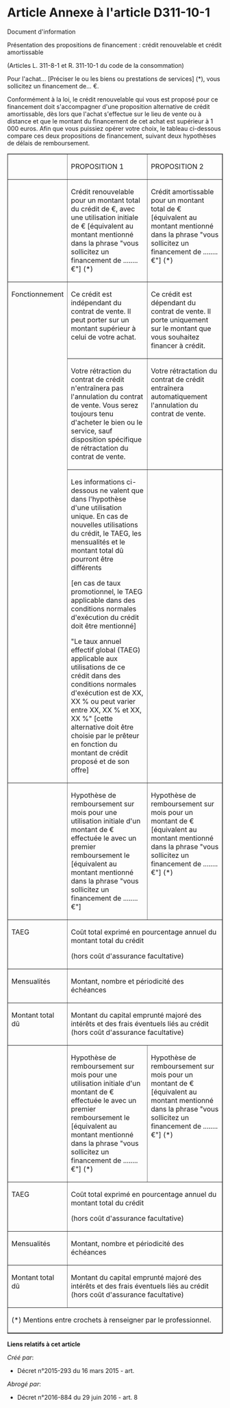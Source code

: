 # Article Annexe à l'article D311-10-1

Document d'information 

Présentation des propositions de financement : crédit renouvelable et crédit amortissable 

(Articles L. 311-8-1 et R. 311-10-1 du code de la consommation) 

Pour l'achat... [Préciser le ou les biens ou prestations de services] (*), vous sollicitez un financement de... €. 

Conformément à la loi, le crédit renouvelable qui vous est proposé pour ce financement doit s'accompagner d'une proposition
alternative de crédit amortissable, dès lors que l'achat s'effectue sur le lieu de vente ou à distance et que le montant du
financement de cet achat est supérieur à 1 000 euros. Afin que vous puissiez opérer votre choix, le tableau ci-dessous
compare ces deux propositions de financement, suivant deux hypothèses de délais de remboursement. 

<table border="1">
  <tbody>
    <tr>
      <td align="left" valign="top"> </td>
      <td valign="top" align="left">

PROPOSITION 1 

</td>
      <td align="left" valign="top">

PROPOSITION 2

</td>
    </tr>
    <tr>
      <td align="left" valign="top"> </td>
      <td valign="top" align="left">

Crédit renouvelable pour un montant total du crédit de €, avec une utilisation initiale de € [équivalent au montant mentionné
dans la phrase "vous sollicitez un financement de ........ €"] (*) 

</td>
      <td valign="top" align="left">

Crédit amortissable pour un montant total de € [équivalent au montant mentionné dans la phrase "vous sollicitez un
financement de ........ €"] (*) 

</td>
    </tr>
    <tr>
      <td align="left" valign="top" rowspan="3">

Fonctionnement 

</td>
      <td valign="top" align="left">

Ce crédit est indépendant du contrat de vente. Il peut porter sur un montant supérieur à celui de votre achat. 

</td>
      <td valign="top" align="left">

Ce crédit est dépendant du contrat de vente. Il porte uniquement sur le montant que vous souhaitez financer à crédit. 

</td>
    </tr>
    <tr>
      <td align="left" valign="top">

Votre rétraction du contrat de crédit n'entraînera pas l'annulation du contrat de vente. Vous serez toujours tenu d'acheter
le bien ou le service, sauf disposition spécifique de rétractation du contrat de vente. 

</td>
      <td align="left" valign="top">

Votre rétractation du contrat de crédit entraînera automatiquement l'annulation du contrat de vente. 

</td>
    </tr>
    <tr>
      <td align="left" valign="top">

Les informations ci-dessous ne valent que dans l'hypothèse d'une utilisation unique. En cas de nouvelles utilisations du
crédit, le TAEG, les mensualités et le montant total dû pourront être différents 

[en cas de taux promotionnel, le TAEG applicable dans des conditions normales d'exécution du crédit doit être mentionné] 

"Le taux annuel effectif global (TAEG) applicable aux utilisations de ce crédit dans des conditions normales d'exécution est
de XX, XX % ou peut varier entre XX, XX % et XX, XX %" [cette alternative doit être choisie par le prêteur en fonction du
montant de crédit proposé et de son offre] 

</td>
      <td valign="top" align="left">
    </td></tr>
    <tr>
      <td valign="top" align="left">
      </td><td align="left" valign="top">

Hypothèse de remboursement sur mois pour une utilisation initiale d'un montant de € effectuée le avec un premier
remboursement le [équivalent au montant mentionné dans la phrase "vous sollicitez un financement de ........ €"] 

</td>
      <td valign="top" align="left">

Hypothèse de remboursement sur mois pour un montant de € [équivalent au montant mentionné dans la phrase "vous sollicitez un
financement de ........  €"] (*) 

</td>
    </tr>
    <tr>
      <td valign="top" align="left">

TAEG 

</td>
      <td valign="top" align="left" colspan="2">

Coût total exprimé en pourcentage annuel du montant total du crédit

(hors coût d'assurance facultative) 

</td>
    </tr>
    <tr>
      <td valign="top" align="left">

Mensualités 

</td>
      <td align="left" colspan="2" valign="top">

Montant, nombre et périodicité des échéances 

</td>
    </tr>
    <tr>
      <td valign="top" align="left">

Montant total dû 

</td>
      <td align="left" colspan="2" valign="top">

Montant du capital emprunté majoré des intérêts et des frais éventuels liés au crédit (hors coût d'assurance facultative) 

</td>
    </tr>
    <tr>
      <td align="left" valign="top">
      </td><td align="left" valign="top">

Hypothèse de remboursement sur mois pour une utilisation initiale d'un montant de € effectuée le avec un premier
remboursement le [équivalent au montant mentionné dans la phrase "vous sollicitez un financement de ........ €"] (*) 

</td>
      <td valign="top" align="left">

Hypothèse de remboursement sur mois pour un montant de € [équivalent au montant mentionné dans la phrase "vous sollicitez un
financement de ........ €"] (*) 

</td>
    </tr>
    <tr>
      <td valign="top" align="left">

TAEG 

</td>
      <td align="left" colspan="2" valign="top">

Coût total exprimé en pourcentage annuel du montant total du crédit

(hors coût d'assurance facultative) 

</td>
    </tr>
    <tr>
      <td align="left" valign="top">

Mensualités 

</td>
      <td colspan="2" valign="top" align="left">

Montant, nombre et périodicité des échéances 

</td>
    </tr>
    <tr>
      <td valign="top" align="left">

Montant total dû 

</td>
      <td align="left" colspan="2" valign="top">

Montant du capital emprunté majoré des intérêts et des frais éventuels liés au crédit (hors coût d'assurance facultative) 

</td>
    </tr>
    <tr>
      <td valign="top" align="left" colspan="3">

(*) Mentions entre crochets à renseigner par le professionnel.

</td>
    </tr>
  </tbody>
</table>

**Liens relatifs à cet article**

_Créé par_:

  - Décret n°2015-293 du 16 mars 2015 - art.

_Abrogé par_:

  - Décret n°2016-884 du 29 juin 2016 - art. 8
